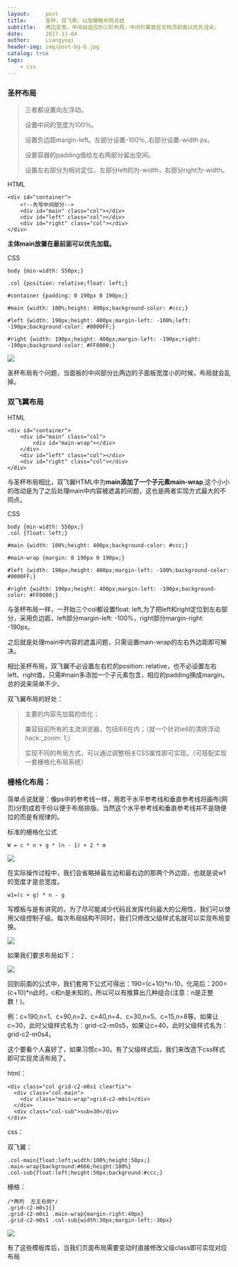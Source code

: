 ```yaml
---
layout:     post
title:      圣杯，双飞燕，以及栅格布局总结
subtitle:   两边定宽，中间自适应的三栏布局，中间栏要放在文档流前面以优先渲染。
date:       2017-11-04
author:     Liangyuqi
header-img: img/post-bg-6.jpg
catalog: true
tags:
    - css
---
```


### 圣杯布局

> 三者都设置向左浮动。
> 
> 设置中间的宽度为100％。
> 
> 设置负边距margin-left。左部分设置-100％,.右部分设置-width px。
> 
> 设置容器的padding值给左右两部分留出空间。
> 
> 设置左右部分为相对定位。左部分left的为-width，右部分right为-width。

HTML

	<div id="container">
	    <!--先写中间部分-->
	    <div id="main" class="col"></div>
	    <div id="left" class="col"></div>
	    <div id="right" class="col"></div>
	</div>

**主体main放置在最前面可以优先加载。**

CSS

	body {min-width: 550px;} 
	
	.col {position: relative;float: left;}
	
	#container {padding: 0 190px 0 190px;}
	
	#main {width: 100%;height: 400px;background-color: #ccc;}
	
	#left {width: 190px;height: 400px;margin-left: -100%;left: -190px;background-color: #0000FF;}
	
	#right {width: 190px;height: 400px;margin-left: -190px;right: -190px;background-color: #FF0000;}

![](http://img.blog.csdn.net/20151208135143340)

圣杯布局有个问题，当面板的中间部分比两边的子面板宽度小的时候，布局就会乱掉。

### 双飞翼布局

HTML

	<div id="container">
	    <div id="main" class="col">
	        <div id="main-wrap"></div>
	    </div>
	    <div id="left" class="col"></div>
	    <div id="right" class="col"></div>
	</div>

 与圣杯布局相比，双飞翼HTML中为**main添加了一个子元素main-wrap**,这个小小的改动是为了之后处理main中内容被遮盖的问题，这也是两者实现方式最大的不同点。

CSS

	body {min-width: 550px;}
	.col {float: left;}
	
	#main {width: 100%;height: 400px;background-color: #ccc;}
	
	#main-wrap {margin: 0 190px 0 190px;}
	
	#left {width: 190px;height: 400px;margin-left: -100%;background-color: #0000FF;}
	
	#right {width: 190px;height: 400px;margin-left: -190px;background-color: #FF0000;}

与圣杯布局一样，一开始三个col都设置float: left,为了把left和right定位到左右部分，采用负边距，left部分margin-left: -100%，right部分margin-right: -190px。

之后就是处理main中内容的遮盖问题，只需设置main-wrap的左右外边距即可解决。

相比圣杯布局，双飞翼不必设置左右栏的position: relative，也不必设置左右left、right值，只需#main多添加一个子元素包含，相应的padding换成margin。总的说来简单不少。

双飞翼布局的好处：

> 主要的内容先加载的优化；
> 
> 兼容目前所有的主流浏览器，包括IE6在内；（就一个针对ie6的清除浮动hack:_zoom: 1;）
> 
> 实现不同的布局方式，可以通过调整相关CSS属性即可实现。（可搭配实现一套栅格化布局系统）


### 栅格化布局：

简单点说就是：像ps中的参考线一样，用若干水平参考线和垂直参考线将画布(网页)分割成若干份以便于布局排版。当然这个水平参考线和垂直参考线并不是随便拉的而是有规律的。

标准的栅格化公式

	W = c * n + g * (n - 1) + 2 * m

![](http://images2017.cnblogs.com/blog/1017580/201711/1017580-20171123154811540-989747819.png)

在实际操作过程中，我们会省略掉最左边和最右边的那两个外边距，也就是说w1的宽度才是总宽度。

	w1=(c + g) * n - g

写模板与是有讲究的，为了尽可能减少代码且发挥代码最大的公用性，我们可以使用父级控制子级。每次布局结构不同时，我们只修改父级样式名就可以实现布局变换。

![](http://images2017.cnblogs.com/blog/1017580/201711/1017580-20171123152343180-51214227.png)

如果我们要求布局如下：

![](http://images2017.cnblogs.com/blog/1017580/201711/1017580-20171123163830805-1208457023.png)

回到前面的公式中，我们套用下公式可得出：190=(c+10)*n-10，化简后：200=(c+10)*n此时，c和n是未知的，所以可以有推算出几种组合(注意：n是正整数！)。

例：c=190,n=1、c=90,n=2、c=40,n=4、c=30,n=5、c=15,n=8等。如果让c=30，此时父级样式名为：grid-c2-m0s5，如果让c=40，此时父级样式名为：grid-c2-m0s4。

这个要看个人喜好了，如果习惯c=30。有了父级样式后，我们来改造下css样式即可实现灵活布局了。

html：

	<div class="col grid-c2-m0s1 clearfix">
	  <div class="col-main">
	    <div class="main-wrap">grid-c2-m0s1</div>
	  </div>  
	  <div class="col-sub">sub=30</div>
	</div>
css：

双飞翼：

	.col-main{float:left;width:100%;height:50px;}
	.main-wrap{background:#666;height:100%}
	.col-sub{float:left;height:50px;background:#ccc;}
栅格：

	/*两列  左主右侧*/
	.grid-c2-m0s1{}
	.grid-c2-m0s1 .main-wrap{margin-right:40px}
	.grid-c2-m0s1 .col-sub{width:30px;margin-left:-30px}
 
![](http://images2017.cnblogs.com/blog/1017580/201711/1017580-20171123163101665-2090676904.png)

有了这些模板库后，当我们页面布局需要变动时直接修改父级class即可实现对应布局

